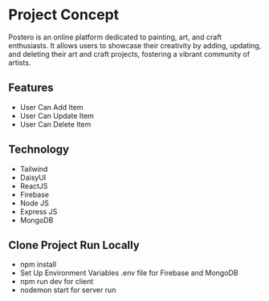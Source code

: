 # Project Concept
Postero is an online platform dedicated to painting, art, and craft enthusiasts. It allows users to showcase their creativity by adding, updating, and deleting their art and craft projects, fostering a vibrant community of artists.


## Features

- User Can Add Item
- User Can Update Item
- User Can Delete Item

## Technology

- Tailwind
- DaisyUI
- ReactJS
- Firebase
- Node JS
- Express JS
- MongoDB

## Clone Project Run Locally

- npm install
- Set Up Environment Variables .env file for Firebase and MongoDB
- npm run dev for client
- nodemon start for server run

